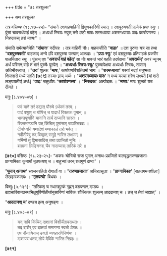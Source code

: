 +++
title = "७८ तरशुल्कः"

+++
अथ तरशुल्कः

तत्र वसिष्थः (१८.१७–२२)- “संयाने दशवाहवाहिनी द्विगुणकारिणी स्यात् । दशपुरुषवती प्रत्येकं प्रपाः स्युः । पुंसां चावरार्धवाहं वहेत् । अध्यर्धा स्त्रियः स्युस् तरो ऽष्टौ माषाः शरमध्याया अशरमध्यायाः पादः कार्षापणस्य । निरुदकस् तरो माष्यः” ।

संयाति समेत्यानेनेति "**संयानः’** नदीपरः । तत्र वाहिनी नौः। वाहयन्तीति "**वाहाः’** ॥ दश पुरुषाः यत्र सा तथा "**दशपुरुषवती’** वाहकाद् अन्ये ऽपि दशपुरुषा यस्याम् आरूढाः । "**प्रपाः स्युः’** एवं दशपुरुषाः प्रतिवाहकं प्रकर्षेण पालयितारः स्युः । पुंसाम् एव "**अवरार्धं वाहं वहेत्’** सा नौः यावन्तं भारं वहति तदपेक्षया "**अवरार्धम्’** अवरं न्यूनम् अर्धं यस्मिन् वाहे तं भारं पुरुषैः पूरयेत् । "**अध्यर्धाः स्त्रियः स्युः’** पुरुषापेक्षया अध्यर्धाः स्त्रियः, तासाम् अतिभीरुत्वात् । "**तरः’** शुल्कः "**माषः**,’ कार्षापणविंशतितमो भागः । "**शरमध्यायाः’** यस्यां नद्यां धनुष्मता क्षिप्तशरो मध्ये पतति **[७८९]** तस्याः इत्य् अर्थः । "**अशरमध्यायाः पादः’** न मध्यं यस्यां शरेण लक्ष्यते [यां शरो लङ्घयतीर्य् अर्थः] "**पादः’** चतुर्थांशः "**कार्षापणस्य’** । "**निरुदकः’** अल्पोदकः । "**माष्यः’** माषः शुल्को यत्र दीयते ।

मनुः [८.४०४–०७] ।

> पणं याने तरं दद्यात् पौरुषे ऽर्धपणं तरम् ।  
> पादं पशुश् च योषिच् च पादार्धं रिक्तकः पुमान् ॥  
> भाण्डपूर्णानि यानानि तार्यं दाप्यानि सारतः ।  
> रिक्तभाण्डानि यत् किंचित् पुमांसश् चापरिच्छदाः ॥  
> दीर्घाध्वनि यथादेशं यथाकालं तरो भवेत् ।  
> नदीतीरेषु तद् विद्यात् समुद्रे नास्ति लक्षणम् ॥  
> गर्भिणी तु द्विमासादिस् तथा प्रव्रजितो मुनिः ।  
> ब्राह्मणा लिङ्गिनश् चैव नादाप्यास् तारिकं तरे ॥

**[७९०]** वसिष्ठः [१८.२३–२५]- “अकरः श्रोत्रियो राजा पुमान् अनाथः प्रव्रजितो बालवृद्धतरुणप्रजाताः प्राग्गामिकाः कुमार्यो मृतपत्यश् च । बाहुभ्यां तरन् शतगुणं दाप्यः” ।

"**पुमान् अनाथः’** स्वजनरहितो रोगार्तो वा । "**तरुणप्रजाताः’** अचिरप्रसूताः । "**प्राग्गामिकाः’** [सततगमनशीलाः] लेखहारकादयः । "**मृतपत्यो’** विधवाः ।

विष्णुः [५.१३१]- “तरिकश् च स्थलशुल्कं गृह्णन् दशपणान् दण्ड्यः । ब्रह्मचारिवानप्रस्थभिक्षुगुर्विणीतीर्थानुसारिणां नाविकः शौल्किकः शुल्कम् आददानश् च । तच् च तेषां जह्यात्” ।

"**आददानश् च’** दण्ड्य इत्य् अनुषङ्गः ।

मनुः [८.४०८–०९] ।

> यन् नावि किंचिद् दाशानां विशीर्येतापराधतः ।  
> तद् दाशैर् एव दातव्यं समागम्य स्वतो ऽंशतः ॥  
> एष नौयायिनाम् उक्तो व्यवहारविनिर्णयः ।  
> दाशापराधतस् तोये दैविके नास्ति निग्रहः ॥

**[७९१]**
